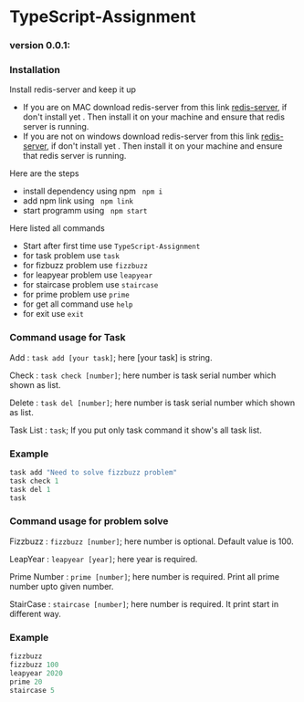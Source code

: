 # TypeScript-Assignment
### version 0.0.1:
### Installation
Install redis-server and keep it up
 * If you are on MAC download redis-server from this link [redis-server](https://github.com/dmajkic/redis/downloads), if don't install yet . Then install it on your machine and ensure that redis server is running.
 * If you are not on windows download redis-server from this link [redis-server](https://redis.io/download), if don't install yet . Then install it on your machine and ensure that redis server is running.

Here are the steps
 * install dependency using npm ``` npm i```
 * add npm link using ``` npm link```
 * start programm using ``` npm start```

Here listed all commands
 * Start after first time use ```TypeScript-Assignment```
 * for task problem use ``` task ```
 * for fizbuzz problem use ``` fizzbuzz ```
 * for leapyear problem use ``` leapyear ```
 * for staircase problem use ``` staircase ```
 * for prime problem use ``` prime ```
 * for get all command use ``` help ```
 * for exit use ``` exit ```

### Command usage for Task
Add : ```task add [your task]```; here [your task] is string.

Check : ```task check [number]```; here number is task serial number which shown as list.

Delete : ```task del [number]```; here number is task serial number which shown as list.

Task List : ```task```; If you put only task command it show's all task list.

### Example
 ```javascript
task add "Need to solve fizzbuzz problem"
task check 1
task del 1
task
 ```  

### Command usage for problem solve
Fizzbuzz : ```fizzbuzz [number]```; here number is optional. Default value is 100.

LeapYear : ```leapyear [year]```; here year is required.

Prime Number : ```prime [number]```; here number is required. Print all prime number upto given number.

StairCase : ```staircase [number]```; here number is required. It print start in different way.

### Example
 ```javascript
fizzbuzz
fizzbuzz 100
leapyear 2020
prime 20
staircase 5
 ```  
